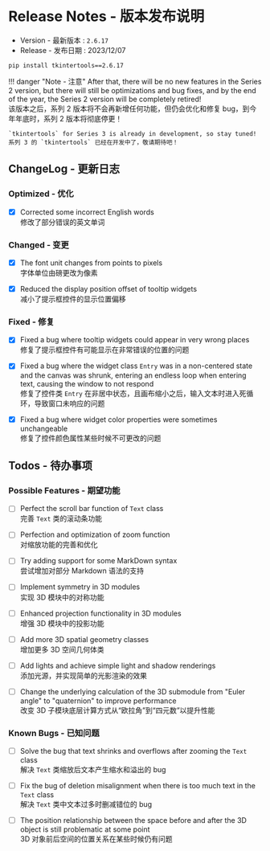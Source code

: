 Release Notes - 版本发布说明
===========================

* Version - 最新版本 : `2.6.17`
* Release - 发布日期 : 2023/12/07

```
pip install tkintertools==2.6.17
```

!!! danger "Note - 注意"
    After that, there will be no new features in the Series 2 version, but there will still be optimizations and bug fixes, and by the end of the year, the Series 2 version will be completely retired!  
    该版本之后，系列 2 版本将不会再新增任何功能，但仍会优化和修复 bug，到今年年底时，系列 2 版本将彻底停更！

    `tkintertools` for Series 3 is already in development, so stay tuned!  
    系列 3 的 `tkintertools` 已经在开发中了，敬请期待吧！

</details>

ChangeLog - 更新日志
-------------------

### Optimized - 优化

- [X] Corrected some incorrect English words  
修改了部分错误的英文单词

### Changed - 变更

- [X] The font unit changes from points to pixels  
字体单位由磅更改为像素

- [X] Reduced the display position offset of tooltip widgets  
减小了提示框控件的显示位置偏移

### Fixed - 修复

- [X] Fixed a bug where tooltip widgets could appear in very wrong places  
修复了提示框控件有可能显示在非常错误的位置的问题

- [X] Fixed a bug where the widget class `Entry` was in a non-centered state and the canvas was shrunk, entering an endless loop when entering text, causing the window to not respond  
修复了控件类 `Entry` 在非居中状态，且画布缩小之后，输入文本时进入死循环，导致窗口未响应的问题

- [X] Fixed a bug where widget color properties were sometimes unchangeable  
修复了控件颜色属性某些时候不可更改的问题

Todos - 待办事项
---------------

### Possible Features - 期望功能

- [ ] Perfect the scroll bar function of `Text` class  
完善 `Text` 类的滚动条功能

- [ ] Perfection and optimization of zoom function  
对缩放功能的完善和优化

- [ ] Try adding support for some MarkDown syntax  
尝试增加对部分 Markdown 语法的支持

- [ ] Implement symmetry in 3D modules  
实现 3D 模块中的对称功能

- [ ] Enhanced projection functionality in 3D modules  
增强 3D 模块中的投影功能

- [ ] Add more 3D spatial geometry classes  
增加更多 3D 空间几何体类

-  [ ] Add lights and achieve simple light and shadow renderings  
添加光源，并实现简单的光影渲染的效果

- [ ] Change the underlying calculation of the 3D submodule from "Euler angle" to "quaternion" to improve performance  
改变 3D 子模块底层计算方式从“欧拉角”到“四元数”以提升性能

### Known Bugs - 已知问题

- [ ] Solve the bug that text shrinks and overflows after zooming the `Text` class  
解决 `Text` 类缩放后文本产生缩水和溢出的 bug

- [ ] Fix the bug of deletion misalignment when there is too much text in the `Text` class  
解决 `Text` 类中文本过多时删减错位的 bug

- [ ] The position relationship between the space before and after the 3D object is still problematic at some point  
3D 对象前后空间的位置关系在某些时候仍有问题
